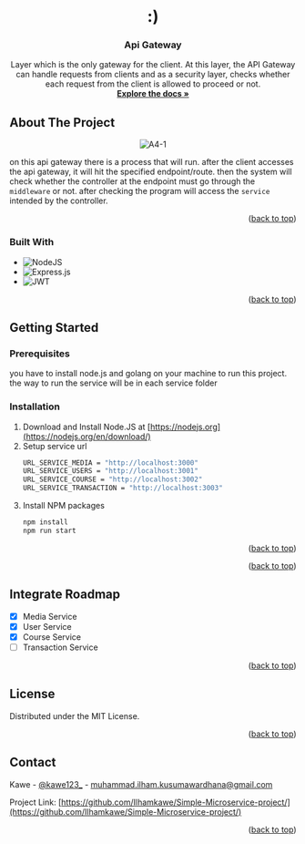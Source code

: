 <!-- PROJECT LOGO -->
<br />
<div align="center">

  <h1>:)</h1>

<h3 align="center">Api Gateway</h3>

  <p align="center">
    Layer which is the only gateway for the client. At this layer, the API Gateway can handle requests from clients and as a security layer, checks whether each request from the client is allowed to proceed or not.
    <br />
    <a href="https://github.com/github_username/repo_name"><strong>Explore the docs »</strong></a>
  </p>
</div>





<!-- ABOUT THE PROJECT -->
## About The Project

<p align="center">
  <img src="https://i.ibb.co/vxbSY2m/api-gateway.jpg" alt="A4-1" border="0" />
</p>

on this api gateway there is a process that will run. after the client accesses the api gateway, it will hit the specified endpoint/route. then the system will check whether the controller at the endpoint must go through the `middleware` or not. after checking the program will access the `service` intended by the controller.

<p align="right">(<a href="#readme-top">back to top</a>)</p>



### Built With

* ![NodeJS](https://img.shields.io/badge/node.js-6DA55F?style=for-the-badge&logo=node.js&logoColor=white)
* ![Express.js](https://img.shields.io/badge/express.js-%23404d59.svg?style=for-the-badge&logo=express&logoColor=%2361DAFB)
*	![JWT](https://img.shields.io/badge/JWT-black?style=for-the-badge&logo=JSON%20web%20tokens)

<p align="right">(<a href="#readme-top">back to top</a>)</p>



<!-- GETTING STARTED -->
## Getting Started


### Prerequisites

you have to install node.js and golang on your machine to run this project. the way to run the service will be in each service folder


### Installation

1. Download and Install Node.JS at [https://nodejs.org](https://nodejs.org/en/download/)
3. Setup service url 
   ```sh
   URL_SERVICE_MEDIA = "http://localhost:3000"
   URL_SERVICE_USERS = "http://localhost:3001"
   URL_SERVICE_COURSE = "http://localhost:3002"
   URL_SERVICE_TRANSACTION = "http://localhost:3003"
   ```
2. Install NPM packages
   ```sh
   npm install
   npm run start
   ```

<p align="right">(<a href="#readme-top">back to top</a>)</p>


<p align="right">(<a href="#readme-top">back to top</a>)</p>



<!-- ROADMAP -->
## Integrate Roadmap

- [X] Media Service
- [X] User Service
- [X] Course Service
- [ ] Transaction Service

<p align="right">(<a href="#readme-top">back to top</a>)</p>

<!-- LICENSE -->
## License

Distributed under the MIT License.

<p align="right">(<a href="#readme-top">back to top</a>)</p>

<!-- CONTACT -->
## Contact

Kawe - [@kawe123_](https://www.instagram.com/kawe123_/) - muhammad.ilham.kusumawardhana@gmail.com

Project Link: [https://github.com/Ilhamkawe/Simple-Microservice-project/](https://github.com/Ilhamkawe/Simple-Microservice-project/)

<p align="right">(<a href="#readme-top">back to top</a>)</p>
